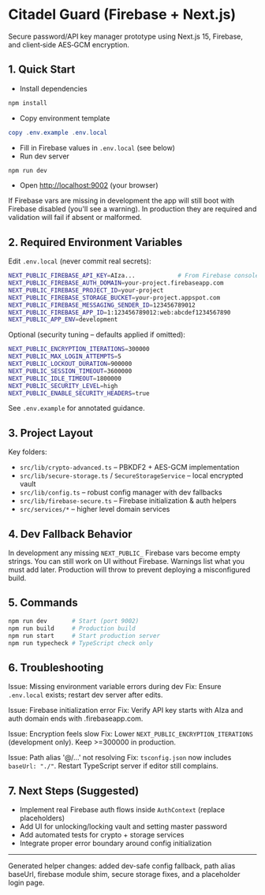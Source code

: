 # Citadel Guard (Firebase + Next.js)

Secure password/API key manager prototype using Next.js 15, Firebase, and client‑side AES‑GCM encryption.

## 1. Quick Start

* Install dependencies

```bash
npm install
```

* Copy environment template

```powershell
copy .env.example .env.local
```

* Fill in Firebase values in `.env.local` (see below)
* Run dev server

```bash
npm run dev
```

* Open <http://localhost:9002> (your browser)

If Firebase vars are missing in development the app will still boot with Firebase disabled (you'll see a warning). In production they are required and validation will fail if absent or malformed.

## 2. Required Environment Variables

Edit `.env.local` (never commit real secrets):

```bash
NEXT_PUBLIC_FIREBASE_API_KEY=AIza...            # From Firebase console
NEXT_PUBLIC_FIREBASE_AUTH_DOMAIN=your-project.firebaseapp.com
NEXT_PUBLIC_FIREBASE_PROJECT_ID=your-project
NEXT_PUBLIC_FIREBASE_STORAGE_BUCKET=your-project.appspot.com
NEXT_PUBLIC_FIREBASE_MESSAGING_SENDER_ID=123456789012
NEXT_PUBLIC_FIREBASE_APP_ID=1:123456789012:web:abcdef1234567890
NEXT_PUBLIC_APP_ENV=development
```

Optional (security tuning – defaults applied if omitted):

```bash
NEXT_PUBLIC_ENCRYPTION_ITERATIONS=300000
NEXT_PUBLIC_MAX_LOGIN_ATTEMPTS=5
NEXT_PUBLIC_LOCKOUT_DURATION=900000
NEXT_PUBLIC_SESSION_TIMEOUT=3600000
NEXT_PUBLIC_IDLE_TIMEOUT=1800000
NEXT_PUBLIC_SECURITY_LEVEL=high
NEXT_PUBLIC_ENABLE_SECURITY_HEADERS=true
```

See `.env.example` for annotated guidance.

## 3. Project Layout

Key folders:

* `src/lib/crypto-advanced.ts` – PBKDF2 + AES-GCM implementation
* `src/lib/secure-storage.ts` / `SecureStorageService` – local encrypted vault
* `src/lib/config.ts` – robust config manager with dev fallbacks
* `src/lib/firebase-secure.ts` – Firebase initialization & auth helpers
* `src/services/*` – higher level domain services

## 4. Dev Fallback Behavior

In development any missing `NEXT_PUBLIC_` Firebase vars become empty strings. You can still work on UI without Firebase. Warnings list what you must add later. Production will throw to prevent deploying a misconfigured build.

## 5. Commands

```bash
npm run dev       # Start (port 9002)
npm run build     # Production build
npm run start     # Start production server
npm run typecheck # TypeScript check only
```

## 6. Troubleshooting

Issue: Missing environment variable errors during dev
Fix: Ensure `.env.local` exists; restart dev server after edits.

Issue: Firebase initialization error
Fix: Verify API key starts with AIza and auth domain ends with .firebaseapp.com.

Issue: Encryption feels slow
Fix: Lower `NEXT_PUBLIC_ENCRYPTION_ITERATIONS` (development only). Keep >=300000 in production.

Issue: Path alias '@/...' not resolving
Fix: `tsconfig.json` now includes `baseUrl: "./"`. Restart TypeScript server if editor still complains.

## 7. Next Steps (Suggested)

* Implement real Firebase auth flows inside `AuthContext` (replace placeholders)
* Add UI for unlocking/locking vault and setting master password
* Add automated tests for crypto + storage services
* Integrate proper error boundary around config initialization

---
Generated helper changes: added dev-safe config fallback, path alias baseUrl, firebase module shim, secure storage fixes, and a placeholder login page.

